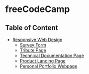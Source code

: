 # freeCodeCamp

## Table of Content
- [Responsive Web Design](#responsive-web-design)
    - [Survey Form](responsive%20web%20design/survey%20form)
    - [Tribute Page]()
    - [Technical Documentation Page]()
    - [Product Landing Page]()
    - [Personal Portfolio Webpage]()
